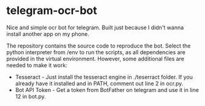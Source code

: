 # telegram-ocr-bot

Nice and simple ocr bot for telegram. Built just because I didn't wanna install another app on my phone.

The repository contains the source code to reproduce the bot. Select the python interpreter from /env to run the scripts, as all dependencies are provided in the virtual environment. However, some additional files are needed to make it work:

* Tesseract - Just install the tesseract engine in ./teserract folder. If you already have it installed and in PATH, comment out line 2 in ocr.py.
* Bot API Token - Get a token from BotFather on telegram and use it in line 12 in bot.py. 
